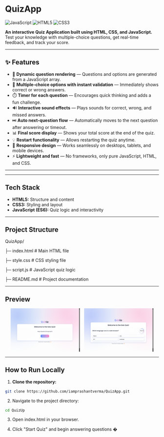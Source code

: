 # QuizApp

![JavaScript](https://img.shields.io/badge/JavaScript-ES6-yellow)
![HTML5](https://img.shields.io/badge/HTML5-orange)
![CSS3](https://img.shields.io/badge/CSS3-blue)

**An interactive Quiz Application built using HTML, CSS, and JavaScript.**  
Test your knowledge with multiple-choice questions, get real-time feedback, and track your score.

---
## ✨ Features
- 🎯 **Dynamic question rendering** — Questions and options are generated from a JavaScript array.
- 🧩 **Multiple-choice options with instant validation** — Immediately shows correct or wrong answers.
- ⏱️ **Timer for each question** — Encourages quick thinking and adds a fun challenge.
- 🔊 **Interactive sound effects** — Plays sounds for correct, wrong, and missed answers.
- ⏭️ **Auto next-question flow** — Automatically moves to the next question after answering or timeout.
- 📊 **Final score display** — Shows your total score at the end of the quiz.
- 💡 **Restart functionality** — Allows restarting the quiz anytime.
- 📱 **Responsive design** — Works seamlessly on desktops, tablets, and mobile devices.
- ⚡ **Lightweight and fast** — No frameworks, only pure JavaScript, HTML, and CSS.

---


---

## Tech Stack
- **HTML5:** Structure and content  
- **CSS3:** Styling and layout  
- **JavaScript (ES6):** Quiz logic and interactivity  

---

## Project Structure
QuizApp/

├─ index.html # Main HTML file

├─ style.css # CSS styling file

├─ script.js # JavaScript quiz logic

├─ README.md # Project documentation

---

## Preview

<p align="center">
  <img src="./assets/quiz-result.png" alt="Quiz Start Screen" width="45%" style="margin-right:10px;">
  <img src="./assets/quiz-question.png" alt="Quiz Question Screen" width="45%">
</p>

---

## How to Run Locally
1. **Clone the repository:**
```bash
git clone https://github.com/iamprashantverma/QuizApp.git
```
2. Navigate to the project directory:
```bash
cd QuizUp
```
3. Open index.html in your browser.

4. Click "Start Quiz" and begin answering questions �
